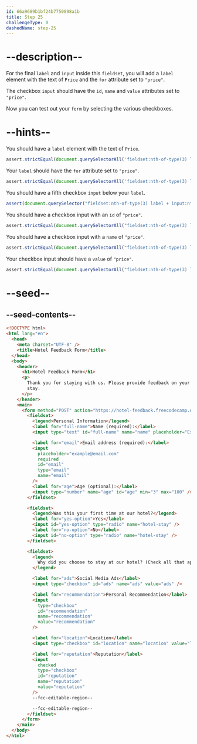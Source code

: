 ```yaml
---
id: 66a9689b1bf24b7750898a1b
title: Step 25
challengeType: 0
dashedName: step-25
---
```


# --description--

For the final `label` and `input` inside this `fieldset`, you will add a `label` element with the text of `Price` and the `for` attribute set to `"price"`. 

The checkbox `input` should have the `id`, `name` and `value` attributes set to `"price"`.

Now you can test out your `form` by selecting the various checkboxes.

# --hints--

You should have a `label` element with the text of `Price`.

```js
assert.strictEqual(document.querySelectorAll('fieldset:nth-of-type(3) label')[4]?.textContent, 'Price');
```

Your `label` should have the `for` attribute set to `"price"`.

```js
assert.strictEqual(document.querySelectorAll('fieldset:nth-of-type(3) label')[4]?.getAttribute('for'), 'price');
```

You should have a fifth checkbox `input` below your `label`.

```js
assert(document.querySelector("fieldset:nth-of-type(3) label + input:nth-of-type(5)[type='checkbox']"));
```   

You should have a checkbox input with an `id` of `"price"`.

```js
assert.strictEqual(document.querySelectorAll("fieldset:nth-of-type(3) label + input[type='checkbox']")[4]?.getAttribute('id'), 'price');
```

You should have a checkbox input with a `name` of `"price"`.

```js
assert.strictEqual(document.querySelectorAll("fieldset:nth-of-type(3) label + input[type='checkbox']")[4]?.getAttribute('name'), 'price');
```

Your checkbox input should have a `value` of `"price"`.

```js
assert.strictEqual(document.querySelectorAll("fieldset:nth-of-type(3) label + input[type='checkbox']")[4]?.getAttribute('value'), 'price');
```

# --seed--

## --seed-contents--

```html
<!DOCTYPE html>
<html lang="en">
  <head>
    <meta charset="UTF-8" />
    <title>Hotel Feedback Form</title>
  </head>
  <body>
    <header>
      <h1>Hotel Feedback Form</h1>
      <p>
        Thank you for staying with us. Please provide feedback on your recent
        stay.
      </p>
    </header>
    <main>
      <form method="POST" action="https://hotel-feedback.freecodecamp.org">
        <fieldset>
          <legend>Personal Information</legend>
          <label for="full-name">Name (required):</label>
          <input type="text" id="full-name" name="name" placeholder="Ex. John Doe" required>

          <label for="email">Email address (required):</label>
          <input
            placeholder="example@email.com"
            required
            id="email"
            type="email"
            name="email"
          />
          <label for="age">Age (optional):</label>
          <input type="number" name="age" id="age" min="3" max="100" />
        </fieldset>

        <fieldset>
          <legend>Was this your first time at our hotel?</legend>
          <label for="yes-option">Yes</label>
          <input id="yes-option" type="radio" name="hotel-stay" />
          <label for="no-option">No</label>
          <input id="no-option" type="radio" name="hotel-stay" />
        </fieldset>

        <fieldset>
          <legend>
            Why did you choose to stay at our hotel? (Check all that apply)
          </legend>

          <label for="ads">Social Media Ads</label>
          <input type="checkbox" id="ads" name="ads" value="ads" />

          <label for="recommendation">Personal Recommendation</label>
          <input
            type="checkbox"
            id="recommendation"
            name="recommendation"
            value="recommendation"
          />

          <label for="location">Location</label>
          <input type="checkbox" id="location" name="location" value="location" />

          <label for="reputation">Reputation</label>
          <input
            checked
            type="checkbox"
            id="reputation"
            name="reputation"
            value="reputation"
          />
          --fcc-editable-region--

          --fcc-editable-region--
        </fieldset>
      </form>
    </main>
  </body>
</html>
```
